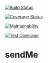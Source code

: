 [![Build Status](https://travis-ci.org/K3beros/sendMe.svg?branch=main)](https://travis-ci.org/K3beros/sendMe)

[![Coverage Status](https://coveralls.io/repos/github/K3beros/sendMe/badge.svg?branch=main)](https://coveralls.io/github/K3beros/sendMe?branch=main)

[![Maintainability](https://api.codeclimate.com/v1/badges/43fef540b8bff65265be/maintainability)](https://codeclimate.com/github/K3beros/sendMe/maintainability)

[![Test Coverage](https://api.codeclimate.com/v1/badges/43fef540b8bff65265be/test_coverage)](https://codeclimate.com/github/K3beros/sendMe/test_coverage)

# sendMe
